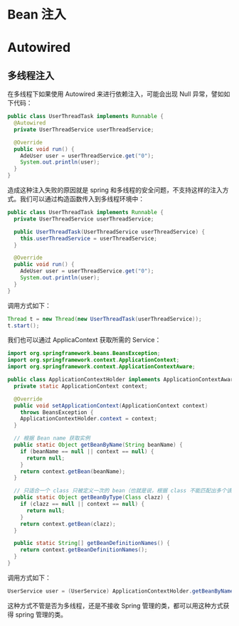 # Bean 注入

# Autowired

## 多线程注入

在多线程下如果使用 Autowired 来进行依赖注入，可能会出现 Null 异常，譬如如下代码：

```java
public class UserThreadTask implements Runnable {
  @Autowired
  private UserThreadService userThreadService;

  @Override
  public void run() {
    AdeUser user = userThreadService.get("0");
    System.out.println(user);
  }
}
```

造成这种注入失败的原因就是 spring 和多线程的安全问题，不支持这样的注入方式。我们可以通过构造函数传入到多线程环境中：

```java
public class UserThreadTask implements Runnable {
  private UserThreadService userThreadService;

  public UserThreadTask(UserThreadService userThreadService) {
    this.userThreadService = userThreadService;
  }

  @Override
  public void run() {
    AdeUser user = userThreadService.get("0");
    System.out.println(user);
  }
}
```

调用方式如下：

```java
Thread t = new Thread(new UserThreadTask(userThreadService));
t.start();
```

我们也可以通过 ApplicaContext 获取所需的 Service：

```java
import org.springframework.beans.BeansException;
import org.springframework.context.ApplicationContext;
import org.springframework.context.ApplicationContextAware;

public class ApplicationContextHolder implements ApplicationContextAware {
  private static ApplicationContext context;

  @Override
  public void setApplicationContext(ApplicationContext context)
    throws BeansException {
    ApplicationContextHolder.context = context;
  }

  // 根据 Bean name 获取实例
  public static Object getBeanByName(String beanName) {
    if (beanName == null || context == null) {
      return null;
    }
    return context.getBean(beanName);
  }

  // 只适合一个 class 只被定义一次的 bean（也就是说，根据 class 不能匹配出多个该 class 的实例）
  public static Object getBeanByType(Class clazz) {
    if (clazz == null || context == null) {
      return null;
    }
    return context.getBean(clazz);
  }

  public static String[] getBeanDefinitionNames() {
    return context.getBeanDefinitionNames();
  }
}
```

调用方式如下：

```java
UserService user = (UserService) ApplicationContextHolder.getBeanByName("userService");
```

这种方式不管是否为多线程，还是不接收 Spring 管理的类，都可以用这种方式获得 spring 管理的类。
